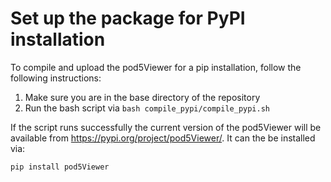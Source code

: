 # Set up the package for PyPI installation

To compile and upload the pod5Viewer for a pip installation, follow the following instructions:

1. Make sure you are in the base directory of the repository
2. Run the bash script via `bash compile_pypi/compile_pypi.sh`

If the script runs successfully the current version of the pod5Viewer will be available from https://pypi.org/project/pod5Viewer/. It can the be installed via:

```bash
pip install pod5Viewer
```
